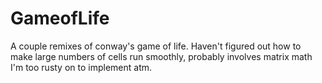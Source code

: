 # GameofLife
A couple remixes of conway's game of life. Haven't figured out how to make large numbers of cells run smoothly, probably involves matrix math I'm too rusty on to implement atm.
